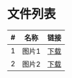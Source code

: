 # 文件列表

| #   | 名称                                  | 链接                                  |
| --- | ------------------------------------- | ------------------------------------- |
| 1   | 图片1                                | [下载](../ico.png) |
| 2   | 图片2                                | [下载](./picture/2.jpg) |
